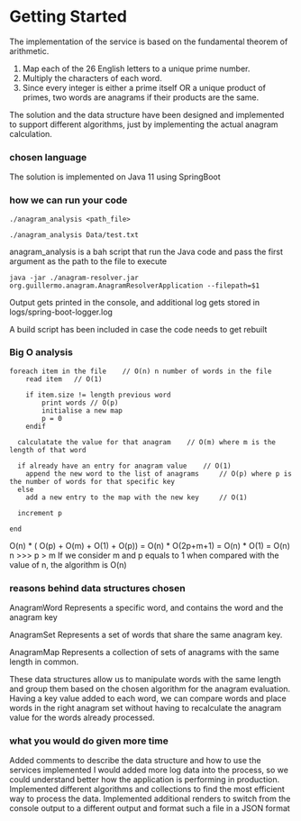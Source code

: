 # Getting Started

The implementation of the service is based on the fundamental theorem of arithmetic. 

1. Map each of the 26 English letters to a unique prime number.
2. Multiply the characters of each word.
3. Since every integer is either a prime itself OR a unique product of primes, two words are anagrams if their products are the same.

The solution and the data structure have been designed and implemented to support different algorithms, just by implementing the actual anagram calculation.

### chosen language
The solution is implemented on Java 11 using SpringBoot

### how we can run your code
``` 
./anagram_analysis <path_file> 

./anagram_analysis Data/test.txt
```
anagram_analysis is a bah script that run the Java code and pass the first argument as the path to the file to execute

```
java -jar ./anagram-resolver.jar org.guillermo.anagram.AnagramResolverApplication --filepath=$1
```

Output gets printed in the console, and additional log gets stored in logs/spring-boot-logger.log

A build script has been included in case the code needs to get rebuilt
 
### Big O analysis
```
foreach item in the file	// O(n) n number of words in the file
	read item	// O(1)
	
	if item.size != length previous word
  		print words	// O(p)
  		initialise a new map 
  		p = 0
  	endif
  
  calculatate the value for that anagram	// O(m) where m is the length of that word
  
  if already have an entry for anagram value	// O(1)
    append the new word to the list of anagrams 	// O(p) where p is the number of words for that specific key
  else 
    add a new entry to the map with the new key 	// O(1)
  
  increment p

end 	
```

O(n) * ( O(p) + O(m) + O(1) + O(p)) = O(n) * O(2p+m+1) = O(n) * O(1) = O(n)
n >>> p > m
If we consider m and p equals to 1 when compared with the value of n, the algorithm is O(n)  
	
### reasons behind data structures chosen 

AnagramWord
Represents a specific word, and contains the word and the anagram key

AnagramSet
Represents a set of words that share the same anagram key.

AnagramMap
Represents a collection of sets of anagrams with the same length in common.

These data structures allow us to manipulate words with the same length and group them based on the chosen algorithm for the anagram evaluation. Having a key value added to each word, we can compare words and place words in the right anagram set without having to recalculate the anagram value for the words already processed. 
 

### what you would do given more time
Added comments to describe the data structure and how to use the services implemented
I would added more log data into the process, so we could understand better how the application is performing in production.
Implemented different algorithms and collections to find the most efficient way to process the data.
Implemented additional renders to switch from the console output to a different output and format such a file in a JSON format